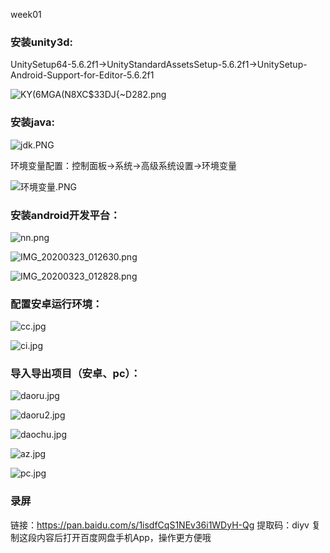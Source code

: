 
week01

### 安装unity3d:

UnitySetup64-5.6.2f1→UnityStandardAssetsSetup-5.6.2f1→UnitySetup-Android-Support-for-Editor-5.6.2f1

![KY(6MGA(N8XC$33DJ{~D282.png](https://upload-images.jianshu.io/upload_images/9460880-046c3acd0d2d7081.png?imageMogr2/auto-orient/strip%7CimageView2/2/w/1240)


### 安装java:

![jdk.PNG](https://upload-images.jianshu.io/upload_images/9460880-dbd71f13342f048a.PNG?imageMogr2/auto-orient/strip%7CimageView2/2/w/1240)

环境变量配置：控制面板→系统→高级系统设置→环境变量

![环境变量.PNG](https://upload-images.jianshu.io/upload_images/9460880-f4e88af16aac535c.PNG?imageMogr2/auto-orient/strip%7CimageView2/2/w/1240)

### 安装android开发平台：

![nn.png](https://upload-images.jianshu.io/upload_images/9460880-12f16eda69c871eb.png?imageMogr2/auto-orient/strip%7CimageView2/2/w/1240)

![IMG_20200323_012630.png](https://upload-images.jianshu.io/upload_images/9460880-44037a69eab4d628.png?imageMogr2/auto-orient/strip%7CimageView2/2/w/1240)

![IMG_20200323_012828.png](https://upload-images.jianshu.io/upload_images/9460880-e5acd316f3a03ee8.png?imageMogr2/auto-orient/strip%7CimageView2/2/w/1240)

### 配置安卓运行环境：

![cc.jpg](https://upload-images.jianshu.io/upload_images/9460880-f503c89db6c705fe.jpg?imageMogr2/auto-orient/strip%7CimageView2/2/w/1240)

![ci.jpg](https://upload-images.jianshu.io/upload_images/9460880-089e8fb7f951d675.jpg?imageMogr2/auto-orient/strip%7CimageView2/2/w/1240)

### 导入导出项目（安卓、pc）：

![daoru.jpg](https://upload-images.jianshu.io/upload_images/9460880-f8ea8592c8180b43.jpg?imageMogr2/auto-orient/strip%7CimageView2/2/w/1240)

![daoru2.jpg](https://upload-images.jianshu.io/upload_images/9460880-fa5b6495a9b79fb6.jpg?imageMogr2/auto-orient/strip%7CimageView2/2/w/1240)

![daochu.jpg](https://upload-images.jianshu.io/upload_images/9460880-3b6aceab9890a463.jpg?imageMogr2/auto-orient/strip%7CimageView2/2/w/1240)

![az.jpg](https://upload-images.jianshu.io/upload_images/9460880-4f2f8c01b1fc2a99.jpg?imageMogr2/auto-orient/strip%7CimageView2/2/w/1240)

![pc.jpg](https://upload-images.jianshu.io/upload_images/9460880-bbb0492e114afefc.jpg?imageMogr2/auto-orient/strip%7CimageView2/2/w/1240)

### 录屏
链接：https://pan.baidu.com/s/1isdfCqS1NEv36i1WDyH-Qg 
提取码：diyv 
复制这段内容后打开百度网盘手机App，操作更方便哦
